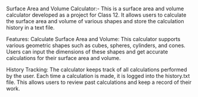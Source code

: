Surface Area and Volume Calculator:-
This is a surface area and volume calculator developed as a project for Class 12. 
It allows users to calculate the surface area and volume of various shapes and store the calculation history in a text file.

Features:
Calculate Surface Area and Volume: 
This calculator supports various geometric shapes such as cubes, spheres, cylinders, and cones. 
Users can input the dimensions of these shapes and get accurate calculations for their surface area and volume.

History Tracking: 
The calculator keeps track of all calculations performed by the user. 
Each time a calculation is made, it is logged into the history.txt file. 
This allows users to review past calculations and keep a record of their work.
